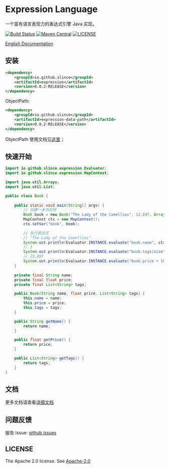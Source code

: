 # Expression Language

一个富有语言表现力的表达式引擎 Java 实现。

[![Build Status](https://img.shields.io/github/actions/workflow/status/slince/expression/ci.yml?style=flat-square)](https://github.com/slince/expression/actions)
[![Maven Central](https://img.shields.io/maven-central/v/io.github.slince/expression?style=flat-square)](https://maven-badges.herokuapp.com/maven-central/io.github.slince/expression)
[![LICENSE](https://img.shields.io/github/license/slince/expression?style=flat-square)](https://www.apache.org/licenses/LICENSE-2.0.txt)

[English Documentation](./README_EN.md)

## 安装

```xml
<dependency>
    <groupId>io.github.slince</groupId>
    <artifactId>expression</artifactId>
    <version>0.0.2-RELEASE</version>
</dependency>
```

ObjectPath:

```xml
<dependency>
    <groupId>io.github.slince</groupId>
    <artifactId>expression-data-path</artifactId>
    <version>0.0.2-RELEASE</version>
</dependency>
```
ObjectPath 使用文档见[这里](./docs/zh_CN/objectpath.md)；

## 快速开始

```java
import io.github.slince.expression.Evaluator;
import io.github.slince.expression.MapContext;

import java.util.Arrays;
import java.util.List;

public class Book {
    
    public static void main(String[] args) {
        // 创建一本书实例
        Book book = new Book("The Lady of the Camellias", 12.89f, Arrays.asList("Love Story", "France", null));
        MapContext ctx = new MapContext();
        ctx.setVar("book", book);

        // 执行表达式
        // "The Lady of the Camellias"
        System.out.println(Evaluator.INSTANCE.evaluate("book.name", ctx));
        // 3
        System.out.println(Evaluator.INSTANCE.evaluate("book.tags|size", ctx));
        // 22.89f
        System.out.println(Evaluator.INSTANCE.evaluate("book.price + 10", ctx));
    }
    
    private final String name;
    private final float price;
    private final List<String> tags;

    public Book(String name, float price, List<String> tags) {
        this.name = name;
        this.price = price;
        this.tags = tags;
    }

    public String getName() {
        return name;
    }

    public float getPrice() {
        return price;
    }

    public List<String> getTags() {
        return tags;
    }
} 
```

## 文档

更多文档请查看[详细文档](docs/zh_CN/index.md)

## 问题反馈

报告 Issue: [github issues](https://github.com/slince/expression/issues)

## LICENSE

The Apache 2.0 license. See [Apache-2.0](https://opensource.org/licenses/Apache-2.0)
